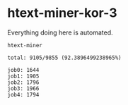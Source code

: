 # htext-miner-kor-3

Everything doing here is automated.

```
htext-miner

total: 9105/9855 (92.3896499238965%)

job0: 1644
job1: 1905
job2: 1796
job3: 1966
job4: 1794
```
